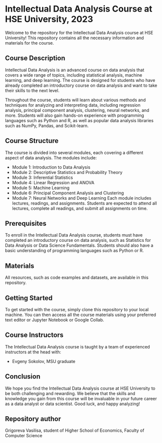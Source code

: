 # Intellectual Data Analysis Course at HSE University, 2023
Welcome to the repository for the Intellectual Data Analysis course at HSE University! This repository contains all the necessary information and materials for the course.

## Course Description
Intellectual Data Analysis is an advanced course on data analysis that covers a wide range of topics, including statistical analysis, machine learning, and deep learning. The course is designed for students who have already completed an introductory course on data analysis and want to take their skills to the next level.

Throughout the course, students will learn about various methods and techniques for analyzing and interpreting data, including regression analysis, principal component analysis, clustering, neural networks, and more. Students will also gain hands-on experience with programming languages such as Python and R, as well as popular data analysis libraries such as NumPy, Pandas, and Scikit-learn.

## Course Structure
The course is divided into several modules, each covering a different aspect of data analysis. The modules include:

- Module 1: Introduction to Data Analysis
- Module 2: Descriptive Statistics and Probability Theory
- Module 3: Inferential Statistics
- Module 4: Linear Regression and ANOVA
- Module 5: Machine Learning
- Module 6: Principal Component Analysis and Clustering
- Module 7: Neural Networks and Deep Learning
Each module includes lectures, readings, and assignments. Students are expected to attend all lectures, complete all readings, and submit all assignments on time.

## Prerequisites
To enroll in the Intellectual Data Analysis course, students must have completed an introductory course on data analysis, such as Statistics for Data Analysis or Data Science Fundamentals. Students should also have a basic understanding of programming languages such as Python or R.

## Materials
All resources, such as code examples and datasets, are available in this repository.

## Getting Started
To get started with the course, simply clone this repository to your local machine. You can then access all the course materials using your preferred text editor or Jupyter Notebook or Google Collab.

## Course Instructors
The Intellectual Data Analysis course is taught by a team of experienced instructors at the head with:

- Evgeny Sokolov, MSU graduate

## Conclusion
We hope you find the Intellectual Data Analysis course at HSE University to be both challenging and rewarding. We believe that the skills and knowledge you gain from this course will be invaluable in your future career as a data analyst or data scientist. Good luck, and happy analyzing!

## Repository author

Grigoreva Vasilisa, student of Higher School of Economics, Faculty of Computer Science
